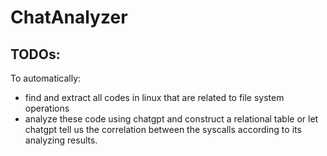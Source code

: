 # ChatAnalyzer
## TODOs:
To automatically:
- find and extract all codes in linux that are related to file system operations
- analyze these code using chatgpt and construct a relational table or let chatgpt tell us the correlation between the syscalls according to its analyzing results.
